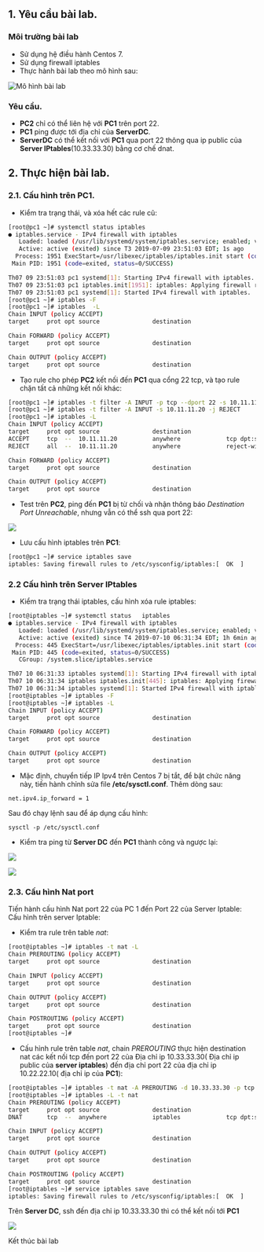 ## 1. Yêu cầu bài lab.
### Môi trường bài lab
- Sử dụng hệ điều hành Centos 7.
- Sử dụng firewall iptables
- Thực hành bài lab theo mô hình sau:

![Mô hình bài lab](https://i.imgur.com/IfWDvF2.png)

### Yêu cầu.
- **PC2** chỉ có thể liên hệ với **PC1** trên port 22.
- **PC1** ping được tới địa chỉ của **ServerDC**.
- **ServerDC** có thể kết nối với **PC1** qua port 22 thông qua ip public của **Server IPtables**(10.33.33.30) bằng cơ chế dnat.

## 2. Thực hiện bài lab.
### 2.1. Cấu hình trên PC1.
- Kiểm tra trạng thái, và xóa hết các rule cũ:
```sh
[root@pc1 ~]# systemctl status iptables
● iptables.service - IPv4 firewall with iptables
   Loaded: loaded (/usr/lib/systemd/system/iptables.service; enabled; vendor preset: disabled)
   Active: active (exited) since T3 2019-07-09 23:51:03 EDT; 1s ago
  Process: 1951 ExecStart=/usr/libexec/iptables/iptables.init start (code=exited, status=0/SUCCESS)
 Main PID: 1951 (code=exited, status=0/SUCCESS)

Th07 09 23:51:03 pc1 systemd[1]: Starting IPv4 firewall with iptables...
Th07 09 23:51:03 pc1 iptables.init[1951]: iptables: Applying firewall rules: [  OK  ]
Th07 09 23:51:03 pc1 systemd[1]: Started IPv4 firewall with iptables.
[root@pc1 ~]# iptables -F
[root@pc1 ~]# iptables  -L
Chain INPUT (policy ACCEPT)
target     prot opt source               destination         

Chain FORWARD (policy ACCEPT)
target     prot opt source               destination         

Chain OUTPUT (policy ACCEPT)
target     prot opt source               destination      
```
- Tạo rule cho phép **PC2** kết nối đến **PC1** qua cổng 22 tcp, và tạo rule chặn tất cả những kết nối khác:
```sh
[root@pc1 ~]# iptables -t filter -A INPUT -p tcp --dport 22 -s 10.11.11.20 -j ACCEPT
[root@pc1 ~]# iptables -t filter -A INPUT -s 10.11.11.20 -j REJECT 
[root@pc1 ~]# iptables -L
Chain INPUT (policy ACCEPT)
target     prot opt source               destination         
ACCEPT     tcp  --  10.11.11.20          anywhere             tcp dpt:ssh
REJECT     all  --  10.11.11.20          anywhere             reject-with icmp-port-unreachable

Chain FORWARD (policy ACCEPT)
target     prot opt source               destination         

Chain OUTPUT (policy ACCEPT)
target     prot opt source               destination        
```
- Test trên **PC2**, ping đến **PC1** bị từ chối và nhận thông báo *Destination Port Unreachable*, nhưng vẫn có thể ssh qua port 22:

![](https://i.imgur.com/Wk7ugKR.png)

- Lưu cấu hình iptables trên **PC1**:
```sh
[root@pc1 ~]# service iptables save
iptables: Saving firewall rules to /etc/sysconfig/iptables:[  OK  ]
```
### 2.2 Cấu hình trên Server IPtables
- Kiểm tra trạng thái iptables, cấu hình xóa rule  iptables: 
```sh
[root@iptables ~]# systemctl status   iptables
● iptables.service - IPv4 firewall with iptables
   Loaded: loaded (/usr/lib/systemd/system/iptables.service; enabled; vendor preset: disabled)
   Active: active (exited) since T4 2019-07-10 06:31:34 EDT; 1h 6min ago
  Process: 445 ExecStart=/usr/libexec/iptables/iptables.init start (code=exited, status=0/SUCCESS)
 Main PID: 445 (code=exited, status=0/SUCCESS)
   CGroup: /system.slice/iptables.service

Th07 10 06:31:33 iptables systemd[1]: Starting IPv4 firewall with iptables...
Th07 10 06:31:34 iptables iptables.init[445]: iptables: Applying firewall rules: [  OK  ]
Th07 10 06:31:34 iptables systemd[1]: Started IPv4 firewall with iptables.
[root@iptables ~]# iptables -F
[root@iptables ~]# iptables -L
Chain INPUT (policy ACCEPT)
target     prot opt source               destination         

Chain FORWARD (policy ACCEPT)
target     prot opt source               destination         

Chain OUTPUT (policy ACCEPT)
target     prot opt source               destination         
```
- Mặc định, chuyển tiếp IP Ipv4 trên Centos 7 bị tắt, để bật chức năng này, tiến hành chỉnh sửa file **/etc/sysctl.conf**. Thêm dòng sau:
```
net.ipv4.ip_forward = 1
```
Sau đó chạy lệnh sau để áp dụng cấu hình:
```
sysctl -p /etc/sysctl.conf
```
- Kiểm tra ping từ **Server DC** đến **PC1** thành công và ngược lại:

![](https://i.imgur.com/DvUhVFi.png)

![](https://i.imgur.com/9WPtslU.png)

### 2.3. Cấu hình Nat port
Tiến hành cấu hình Nat port 22 của PC 1 đến Port 22 của Server Iptable:
Cấu hình trên server Iptable:
- Kiểm tra rule trên table *nat*:
```sh
[root@iptables ~]# iptables -t nat -L
Chain PREROUTING (policy ACCEPT)
target     prot opt source               destination         

Chain INPUT (policy ACCEPT)
target     prot opt source               destination         

Chain OUTPUT (policy ACCEPT)
target     prot opt source               destination         

Chain POSTROUTING (policy ACCEPT)
target     prot opt source               destination         
[root@iptables ~]# 
```
- Cấu hình rule trên table *nat*, chain *PREROUTING* thực hiện destination nat các kết nối tcp đến port 22 của Địa chỉ ip 10.33.33.30( Địa chỉ ip public của **server iptables**) đến địa chỉ port 22 của địa chỉ ip 10.22.22.10( địa chỉ ip của **PC1**):
```sh
[root@iptables ~]# iptables -t nat -A PREROUTING -d 10.33.33.30 -p tcp --dport 22 -j DNAT --to 10.22.22.10:22
[root@iptables ~]# iptables -L -t nat
Chain PREROUTING (policy ACCEPT)
target     prot opt source               destination         
DNAT       tcp  --  anywhere             iptables             tcp dpt:ssh to:10.22.22.10:22

Chain INPUT (policy ACCEPT)
target     prot opt source               destination         

Chain OUTPUT (policy ACCEPT)
target     prot opt source               destination         

Chain POSTROUTING (policy ACCEPT)
target     prot opt source               destination       
[root@iptables ~]# service iptables save
iptables: Saving firewall rules to /etc/sysconfig/iptables:[  OK  ]
```
Trên **Server DC**, ssh đến địa chỉ ip 10.33.33.30 thì có thể kết nối tới **PC1**

![](https://i.imgur.com/CbqOTra.png)



Kết thúc bài lab
